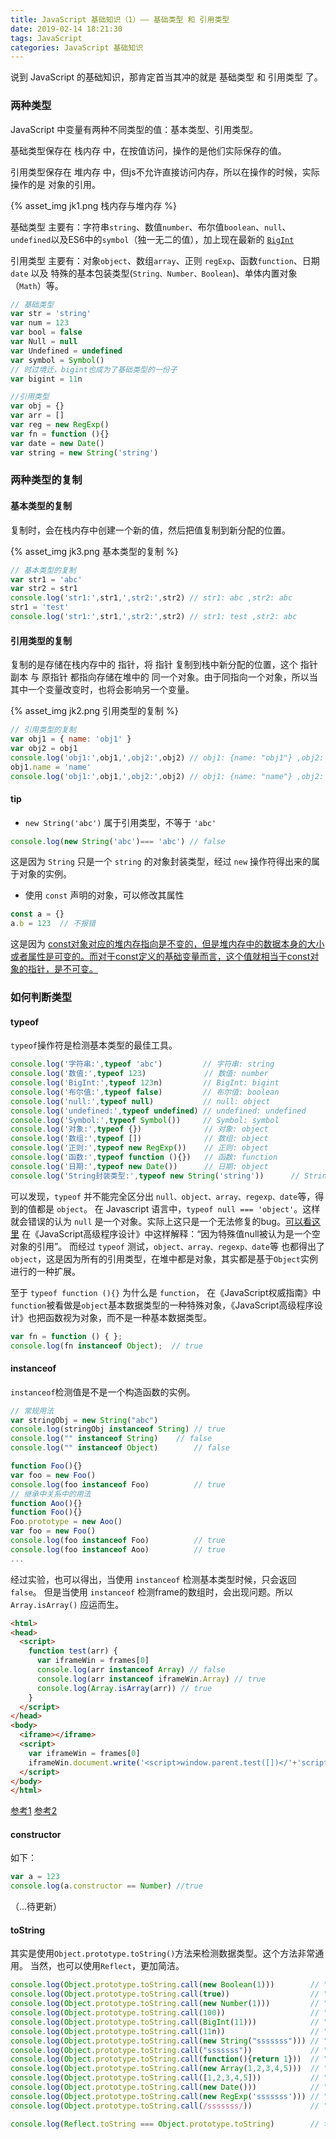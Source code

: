 ```yaml
---
title: JavaScript 基础知识（1）—— 基础类型 和 引用类型
date: 2019-02-14 18:21:30
tags: JavaScript
categories: JavaScript 基础知识
---
```

说到 JavaScript 的基础知识，那肯定首当其冲的就是 基础类型 和 引用类型 了。
<!-- more -->
### 两种类型
JavaScript 中变量有两种不同类型的值：基本类型、引用类型。

基础类型保存在 栈内存 中，在按值访问，操作的是他们实际保存的值。

引用类型保存在 堆内存 中，但js不允许直接访问内存，所以在操作的时候，实际操作的是 对象的引用。

{% asset_img jk1.png 栈内存与堆内存 %}

基础类型 主要有：字符串`string`、数值`number`、布尔值`boolean`、`null`、`undefined`以及ES6中的`symbol`（独一无二的值），加上现在最新的 [`BigInt`](https://tc39.es/ecma262/)

引用类型 主要有：对象`object`、数组`array`、正则 `regExp`、函数`function`、日期`date` 以及 特殊的基本包装类型(`String、Number、Boolean`)、单体内置对象（`Math`）等。

```js
// 基础类型
var str = 'string'
var num = 123
var bool = false
var Null = null
var Undefined = undefined
var symbol = Symbol()
// 时过境迁，bigint也成为了基础类型的一份子
var bigint = 11n

//引用类型
var obj = {}
var arr = []
var reg = new RegExp()
var fn = function (){}
var date = new Date()
var string = new String('string')
```

### 两种类型的复制

#### 基本类型的复制
复制时，会在栈内存中创建一个新的值，然后把值复制到新分配的位置。

{% asset_img jk3.png 基本类型的复制 %}

```js
// 基本类型的复制
var str1 = 'abc'
var str2 = str1
console.log('str1:',str1,',str2:',str2) // str1: abc ,str2: abc
str1 = 'test'
console.log('str1:',str1,',str2:',str2) // str1: test ,str2: abc
```


#### 引用类型的复制
复制的是存储在栈内存中的 指针，将 指针 复制到栈中新分配的位置，这个 指针副本 与 原指针 都指向存储在堆中的 同一个对象。由于同指向一个对象，所以当其中一个变量改变时，也将会影响另一个变量。

{% asset_img jk2.png 引用类型的复制 %}

```js
// 引用类型的复制
var obj1 = { name: 'obj1' }
var obj2 = obj1
console.log('obj1:',obj1,',obj2:',obj2) // obj1: {name: "obj1"} ,obj2: {name: "obj1"}
obj1.name = 'name'
console.log('obj1:',obj1,',obj2:',obj2) // obj1: {name: "name"} ,obj2: {name: "name"}
```

#### tip
* `new String('abc')` 属于引用类型，不等于 `'abc'`
```js
console.log(new String('abc')=== 'abc') // false
```
这是因为 `String` 只是一个 `string` 的对象封装类型，经过 `new` 操作符得出来的属于对象的实例。

* 使用 `const` 声明的对象，可以修改其属性
```js
const a = {}
a.b = 123  // 不报错
```
这是因为 [const对象对应的堆内存指向是不变的，但是堆内存中的数据本身的大小或者属性是可变的。而对于const定义的基础变量而言，这个值就相当于const对象的指针，是不可变。](https://www.cnblogs.com/heioray/p/9487093.html)

### 如何判断类型

#### typeof
`typeof`操作符是检测基本类型的最佳工具。

```js
console.log('字符串:',typeof 'abc')         // 字符串: string
console.log('数值:',typeof 123)             // 数值: number
console.log('BigInt:',typeof 123n)         // BigInt: bigint
console.log('布尔值:',typeof false)         // 布尔值: boolean
console.log('null:',typeof null)           // null: object
console.log('undefined:',typeof undefined) // undefined: undefined
console.log('Symbol:',typeof Symbol())     // Symbol: symbol
console.log('对象:',typeof {})              // 对象: object
console.log('数组:',typeof [])              // 数组: object
console.log('正则:',typeof new RegExp())    // 正则: object
console.log('函数:',typeof function (){})   // 函数: function
console.log('日期:',typeof new Date())      // 日期: object
console.log('String封装类型:',typeof new String('string'))      // String封装类型: string
```
可以发现，`typeof` 并不能完全区分出 `null、object、array、regexp、date`等，得到的值都是 `object`。
在 Javascript 语言中，`typeof null === 'object'`。这样就会错误的认为 `null` 是一个对象。实际上这只是一个无法修复的bug。[可以看这里](http://2ality.com/2013/10/typeof-null.html)
在《JavaScript高级程序设计》中这样解释：“因为特殊值null被认为是一个空对象的引用”。
而经过 `typeof` 测试，`object、array、regexp、date`等 也都得出了 `object`，这是因为所有的引用类型，在堆中都是对象，其实都是基于`Object`实例进行的一种扩展。

至于 `typeof function (){}` 为什么是 `function`， 在《JavaScript权威指南》中`function`被看做是`object`基本数据类型的一种特殊对象，《JavaScript高级程序设计》也把函数视为对象，而不是一种基本数据类型。
```js
var fn = function () { };
console.log(fn instanceof Object);  // true
```

#### instanceof
`instanceof`检测值是不是一个构造函数的实例。
```js
// 常规用法
var stringObj = new String("abc") 
console.log(stringObj instanceof String) // true
console.log("" instanceof String)    // false
console.log("" instanceof Object)        // false

function Foo(){} 
var foo = new Foo() 
console.log(foo instanceof Foo)          // true
// 继承中关系中的用法
function Aoo(){} 
function Foo(){} 
Foo.prototype = new Aoo()
var foo = new Foo() 
console.log(foo instanceof Foo)          // true 
console.log(foo instanceof Aoo)          // true
...
```
经过实验，也可以得出，当使用 `instanceof` 检测基本类型时候，只会返回`false`。
但是当使用 `instanceof` 检测frame的数组时，会出现问题。所以 `Array.isArray()` 应运而生。
```html
<html>
<head>
  <script>
    function test(arr) {
      var iframeWin = frames[0]
      console.log(arr instanceof Array) // false
      console.log(arr instanceof iframeWin.Array) // true
      console.log(Array.isArray(arr)) // true
    }
  </script>
</head>
<body>
  <iframe></iframe>
  <script>
    var iframeWin = frames[0]
    iframeWin.document.write('<script>window.parent.test([])</'+'script>')
  </script>
</body>
</html>
```
[参考1](https://www.ibm.com/developerworks/cn/web/1306_jiangjj_jsinstanceof/index.html) [参考2](http://www.cnblogs.com/xiaoheimiaoer/p/4575002.html)

#### constructor
如下：
```js
var a = 123
console.log(a.constructor == Number) //true
```
（...待更新）

#### toString
其实是使用`Object.prototype.toString()`方法来检测数据类型。这个方法非常通用。
当然，也可以使用`Reflect`，更加简洁。
```js
console.log(Object.prototype.toString.call(new Boolean(1)))        // "[object Boolean]"
console.log(Object.prototype.toString.call(true))                  // "[object Boolean]"
console.log(Object.prototype.toString.call(new Number(1)))         // "[object Number]"
console.log(Object.prototype.toString.call(100))                   // "[object Number]"
console.log(Object.prototype.toString.call(BigInt(11)))            // "[object BigInt]"
console.log(Object.prototype.toString.call(11n))                   // "[object BigInt]"
console.log(Object.prototype.toString.call(new String("sssssss"))) // "[object String]"
console.log(Object.prototype.toString.call("sssssss"))             // "[object String]"
console.log(Object.prototype.toString.call(function(){return 1}))  // "[object Function]"
console.log(Object.prototype.toString.call(new Array(1,2,3,4,5)))  // "[object Array]"
console.log(Object.prototype.toString.call([1,2,3,4,5]))           // "[object Array]"
console.log(Object.prototype.toString.call(new Date()))            // "[object Date]"
console.log(Object.prototype.toString.call(new RegExp('sssssss'))) // "[object RegExp]"
console.log(Object.prototype.toString.call(/sssssss/))             // "[object RegExp]"

console.log(Reflect.toString === Object.prototype.toString)        // true
```

